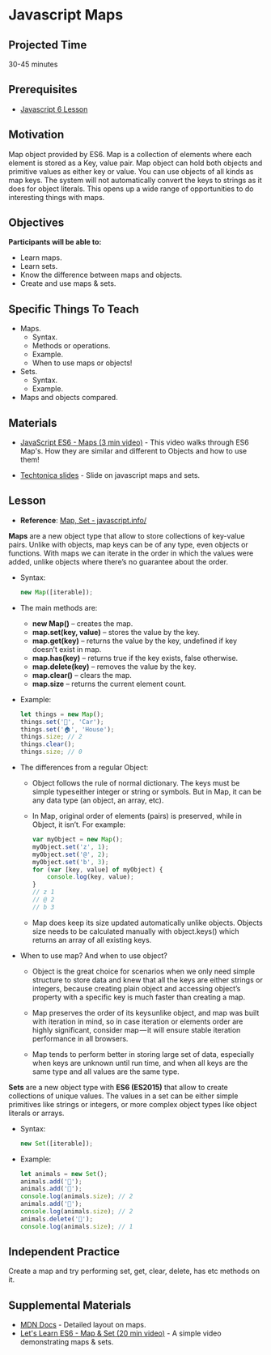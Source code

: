 # Javascript Maps

## Projected Time

30-45 minutes

## Prerequisites

- [Javascript 6 Lesson](../javascript/javascript-6-object-literals.md)

## Motivation

Map object provided by ES6. Map is a collection of elements where each element is stored as a Key, value pair. Map object can hold both objects and primitive values as either key or value. You can use objects of all kinds as map keys. The system will not automatically convert the keys to strings as it does for object literals. This opens up a wide range of opportunities to do interesting things with maps.

## Objectives

**Participants will be able to:**

- Learn maps.
- Learn sets.
- Know the difference between maps and objects.
- Create and use maps & sets.

## Specific Things To Teach

- Maps.
   - Syntax.
   - Methods or operations.
   - Example.
   - When to use maps or objects!
- Sets.
   - Syntax.
   - Example.
- Maps and objects compared.

## Materials

- [JavaScript ES6 - Maps (3 min video)](https://www.youtube.com/watch?v=QjYk58e-8v4) - This video walks through ES6 Map's. How they are similar and different to Objects and how to use them!

- [Techtonica slides](https://docs.google.com/presentation/d/1fL2vgcI4uZPayAa-qCa34Rnuo0I3rfZIf7Lm7nnhNcU/edit?usp=sharing) - Slide on javascript maps and sets.

## Lesson

* **Reference**: [Map, Set - javascript.info/](https://javascript.info/map-set-weakmap-weakset)

**Maps** are a new object type that allow to store collections of key-value pairs. Unlike with objects, map keys can be of any type, even objects or functions. With maps we can iterate in the order in which the values were added, unlike objects where there’s no guarantee about the order.

* Syntax:<br>
  	```javascript
	new Map([iterable]);
	```

* The main methods are:
	- **new Map()** – creates the map.
	- **map.set(key, value)** – stores the value by the key.
	- **map.get(key)** – returns the value by the key, undefined if key doesn’t exist in map.
	- **map.has(key)** – returns true if the key exists, false otherwise.
	- **map.delete(key)** – removes the value by the key.
	- **map.clear()** – clears the map.
	- **map.size** – returns the current element count.

* Example:<br>
	```javascript
	let things = new Map();
	things.set('🚗', 'Car');
	things.set('🏠', 'House');
	things.size; // 2
	things.clear();
	things.size; // 0
	```

* The differences from a regular Object:

	- Object follows the rule of normal dictionary. The keys must be simple types either integer or string or symbols. But in Map, it can be any data type (an object, an array, etc).
	- In Map, original order of elements (pairs) is preserved, while in Object, it isn’t. For example:
	
		```javascript
		var myObject = new Map();
		myObject.set('z', 1);
		myObject.set('@', 2);
		myObject.set('b', 3);
		for (var [key, value] of myObject) {
  			console.log(key, value);
		}
		// z 1
		// @ 2
		// b 3
		```
	- Map does keep its size updated automatically unlike objects. Objects size needs to be calculated manually with object.keys() which returns an array of all existing keys.
	
* When to use map? And when to use object?
   - Object is the great choice for scenarios when we only need simple structure to store data and knew that all the keys are either strings or integers, because creating plain object and accessing object’s property with a specific key is much faster than creating a map.

   - Map preserves the order of its keys unlike object, and map was built with iteration in mind, so in case iteration or elements order are highly significant, consider map — it will ensure stable iteration performance in all browsers.
   
   - Map tends to perform better in storing large set of data, especially when keys are unknown until run time, and when all keys are the same type and all values are the same type.
   
**Sets** are a new object type with **ES6 (ES2015)** that allow to create collections of unique values. The values in a set can be either simple primitives like strings or integers, or more complex object types like object literals or arrays.

* Syntax:<br>
	```javascript
  	new Set([iterable]);
	```

* Example:<br>
	```javascript
 	let animals = new Set();
 	animals.add('🐷');
 	animals.add('🐼');
 	console.log(animals.size); // 2
 	animals.add('🐼');
 	console.log(animals.size); // 2
 	animals.delete('🐼');
 	console.log(animals.size); // 1
	```

## Independent Practice

Create a map and try performing set, get, clear, delete, has etc methods on it.

## Supplemental Materials
- [MDN Docs](https://developer.mozilla.org/en-US/docs/Web/JavaScript/Reference/Global_Objects/Map) - Detailed layout on maps.
- [Let's Learn ES6 - Map & Set (20 min video)](https://www.youtube.com/watch?v=4B4Q0EZVPU8) - A simple video demonstrating maps & sets.

